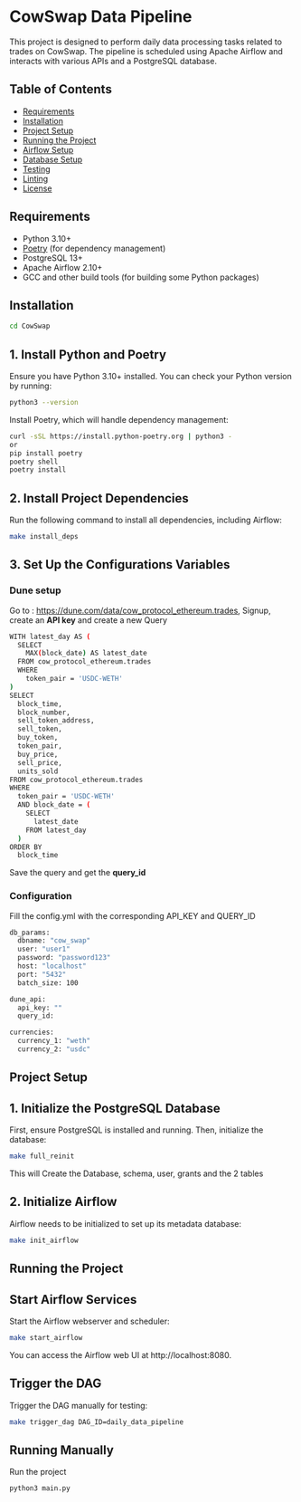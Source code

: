 # CowSwap Data Pipeline

This project is designed to perform daily data processing tasks related to trades on CowSwap. The pipeline is scheduled using Apache Airflow and interacts with various APIs and a PostgreSQL database.

## Table of Contents

- [Requirements](#requirements)
- [Installation](#installation)
- [Project Setup](#project-setup)
- [Running the Project](#running-the-project)
- [Airflow Setup](#airflow-setup)
- [Database Setup](#database-setup)
- [Testing](#testing)
- [Linting](#linting)
- [License](#license)

## Requirements

- Python 3.10+
- [Poetry](https://python-poetry.org/docs/#installation) (for dependency management)
- PostgreSQL 13+
- Apache Airflow 2.10+
- GCC and other build tools (for building some Python packages)

## Installation


```bash
cd CowSwap
```

## 1. Install Python and Poetry

Ensure you have Python 3.10+ installed. You can check your Python version by running:

```bash
python3 --version
```
Install Poetry, which will handle dependency management:
```bash
curl -sSL https://install.python-poetry.org | python3 -
or
pip install poetry
poetry shell
poetry install
```
## 2. Install Project Dependencies
Run the following command to install all dependencies, including Airflow:
```bash
make install_deps
```
## 3. Set Up the Configurations Variables

### Dune setup

Go to : https://dune.com/data/cow_protocol_ethereum.trades, Signup, create an **API key** and create a new Query

```bash
WITH latest_day AS (
  SELECT
    MAX(block_date) AS latest_date
  FROM cow_protocol_ethereum.trades
  WHERE
    token_pair = 'USDC-WETH'
)
SELECT
  block_time,
  block_number,
  sell_token_address,
  sell_token,
  buy_token,
  token_pair,
  buy_price,
  sell_price,
  units_sold
FROM cow_protocol_ethereum.trades
WHERE
  token_pair = 'USDC-WETH'
  AND block_date = (
    SELECT
      latest_date
    FROM latest_day
  )
ORDER BY
  block_time
```
Save the query and get the **query_id**

### Configuration

Fill the config.yml with the corresponding API_KEY and QUERY_ID

```bash
db_params:
  dbname: "cow_swap"
  user: "user1"
  password: "password123"
  host: "localhost"
  port: "5432"
  batch_size: 100

dune_api:
  api_key: ""
  query_id: 

currencies:
  currency_1: "weth"
  currency_2: "usdc"
```

## Project Setup

## 1. Initialize the PostgreSQL Database

First, ensure PostgreSQL is installed and running. Then, initialize the database:

```bash
make full_reinit
```
This will Create the Database, schema, user, grants and the 2 tables

## 2. Initialize Airflow
Airflow needs to be initialized to set up its metadata database:
```bash
make init_airflow
```
## Running the Project

## Start Airflow Services
Start the Airflow webserver and scheduler:
```bash
make start_airflow
```
You can access the Airflow web UI at http://localhost:8080.

## Trigger the DAG
Trigger the DAG manually for testing:
```bash
make trigger_dag DAG_ID=daily_data_pipeline
```

## Running Manually
Run the project 
```bash
python3 main.py
```
